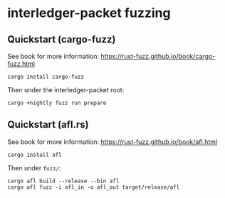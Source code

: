 # interledger-packet fuzzing

## Quickstart (cargo-fuzz)

See book for more information: https://rust-fuzz.github.io/book/cargo-fuzz.html

```
cargo install cargo-fuzz
```

Then under the interledger-packet root:

```
cargo +nightly fuzz run prepare
```

## Quickstart (afl.rs)

See book for more information: https://rust-fuzz.github.io/book/afl.html

```
cargo install afl
```

Then under `fuzz/`:

```
cargo afl build --release --bin afl
cargo afl fuzz -i afl_in -o afl_out target/release/afl
```
